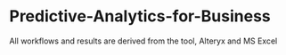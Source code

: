 # Predictive-Analytics-for-Business

All workflows and results are derived from the tool, Alteryx and MS Excel
